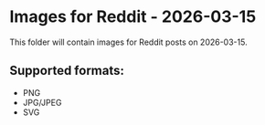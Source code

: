 # Images for Reddit - 2026-03-15

This folder will contain images for Reddit posts on 2026-03-15.

## Supported formats:
- PNG
- JPG/JPEG
- SVG
